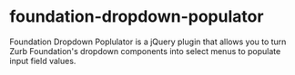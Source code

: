 # foundation-dropdown-populator
Foundation Dropdown Poplulator is a jQuery plugin that allows you to turn Zurb Foundation's dropdown components into select menus to populate input field values.
